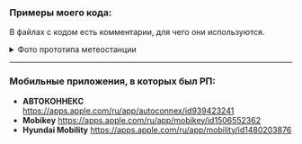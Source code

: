 ### Примеры моего кода:
В файлах с кодом есть комментарии, для чего они используются.
<details>
  <summary>Фото прототипа метеостанции</summary>
  ![image](https://github.com/aalexey07/public_rep/assets/113174150/df6016eb-07e3-4ebb-b226-b9c65bb155ab)
  ![image](https://github.com/aalexey07/public_rep/assets/113174150/196480ef-2b58-4d63-a18b-70caa9b27a2d)
</details>

___

### Мобильные приложения, в которых был РП:
- **АВТОКОННЕКС**
https://apps.apple.com/ru/app/autoconnex/id939423241
- **Mobikey**
https://apps.apple.com/ru/app/mobikey/id1506552362
- **Hyundai Mobility**
https://apps.apple.com/ru/app/mobility/id1480203876
